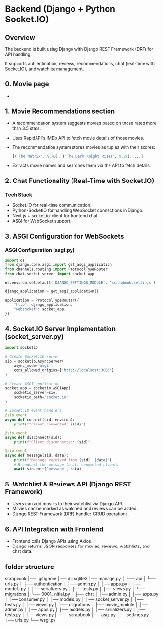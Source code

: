 # Backend (Django + Python Socket.IO)

## Overview

The backend is built using Django with Django REST Framework (DRF) for API handling.

It supports authentication, reviews, recommendations, chat (real-time with Socket.IO), and watchlist management.

## 0. Movie page

*

## 1. Movie Recommendations section

* A recommendation system suggests movies based on those rated more than 3.5 stars.
* Uses RapidAPI's IMDb API to fetch movie details of those movies.
* The recommendation system stores movies as tuples with their scores:

    ```python
    [('The Matrix', 9.40), ('The Dark Knight Rises', 9.28), ...]
    ```

* Extracts movie names and searches them via the API to fetch details.

## 2. Chat Functionality (Real-Time with Socket.IO)

### Tech Stack

* Socket.IO for real-time communication.
* Python-SocketIO for handling WebSocket connections in Django.
* Next.js + socket.io-client for frontend chat.
* ASGI for WebSocket support.

## 3. ASGI Configuration for WebSockets

### ASGI Configuration (asgi.py)

```python
import os
from django.core.asgi import get_asgi_application
from channels.routing import ProtocolTypeRouter
from chat.socket_server import socket_app

os.environ.setdefault('DJANGO_SETTINGS_MODULE', 'scrapbook.settings')

django_application = get_asgi_application()

application = ProtocolTypeRouter({
    "http": django_application,
    "websocket": socket_app,
})
```
## 4. Socket.IO Server Implementation (socket_server.py)

```python
import socketio

# Create Socket.IO server
sio = socketio.AsyncServer(
    async_mode='asgi',
    cors_allowed_origins=['http://localhost:3000']
)

# Create ASGI application
socket_app = socketio.ASGIApp(
    socketio_server=sio,
    socketio_path='socket.io'
)

# Socket.IO event handlers
@sio.event
async def connect(sid, environ):
    print(f"Client connected: {sid}")

@sio.event
async def disconnect(sid):
    print(f"Client disconnected: {sid}")

@sio.event
async def message(sid, data):
    print(f"Message received from {sid}: {data}")
    # Broadcast the message to all connected clients
    await sio.emit('message', data)
```
## 5. Watchlist & Reviews API (Django REST Framework)

* Users can add movies to their watchlist via Django API.
* Movies can be marked as watched and reviews can be added.
* Django REST Framework (DRF) handles CRUD operations.

## 6. API Integration with Frontend

* Frontend calls Django APIs using Axios.
* Django returns JSON responses for movies, reviews, watchlists, and chat data.

## folder structure
scrapbook
│── .gitignore
│── db.sqlite3
│── manage.py
│
├── api
│   └── urls.py
│
├── authentication
│   │── admin.py
│   │── apps.py
│   │── models.py
│   │── serializers.py
│   │── tests.py
│   │── views.py
│   └── migrations
│       └── 0001_initial.py
│
├── chat
│   │── admin.py
│   │── apps.py
│   │── consumer.py
│   │── models.py
│   │── socket_server.py
│   │── tests.py
│   │── views.py
│   └── migrations
│
├── movie_module
│   │── admin.py
│   │── apps.py
│   │── models.py
│   │── serializers.py
│   │── tests.py
│   │── views.py
│
└── scrapbook
    │── asgi.py
    │── settings.py
    │── urls.py
    └── wsgi.py
